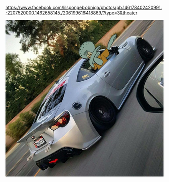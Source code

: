 https://www.facebook.com/lilspongebobniga/photos/pb.146178402420991.-2207520000.1462658145./206199616418869/?type=3&theater

![Squiward Meme](https://github.com/Phansa/PokeSnowdown/blob/master/Documentation/Wiki-Guide-Images/NPCS/Squidward-Tentacles/squidward%20meme.jpg)
